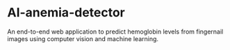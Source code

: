 # AI-anemia-detector
An end-to-end web application to predict hemoglobin levels from fingernail images using computer vision and machine learning.

